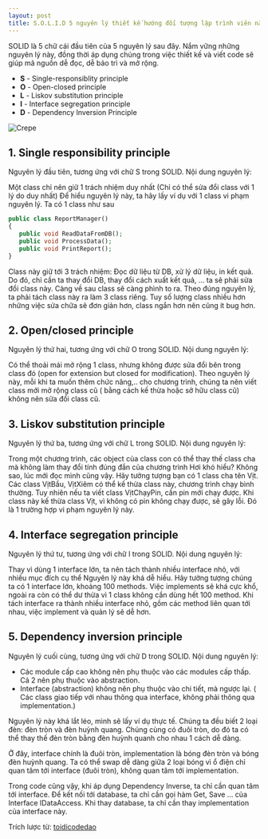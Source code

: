 ```yaml
---
layout: post
title: S.O.L.I.D 5 nguyên lý thiết kế hướng đối tượng lập trình viên nào cũng cần phải nắm
---
```


SOLID là 5 chữ cái đầu tiên của 5 nguyên lý sau đây.
Nắm vững những nguyên lý này, đồng thời áp dụng chúng trong việc thiết kế và viết code sẽ giúp mã nguồn dễ đọc, dễ bảo trì và mở rộng.

+ **S** - Single-responsiblity principle
+ **O** - Open-closed principle
+ **L** - Liskov substitution principle
+ **I** - Interface segregation principle
+ **D** - Dependency Inversion Principle

![Crepe](https://cdn.scotch.io/scotchy-uploads/2015/03/solid-object-oriented-design.jpg)

## 1. Single responsibility principle

Nguyên lý đầu tiên, tương ứng với chữ S trong SOLID. Nội dung nguyên lý:

Một class chỉ nên giữ 1 trách nhiệm duy nhất 
(Chỉ có thể sửa đổi class với 1 lý do duy nhất)
Để hiểu nguyên lý này, ta hãy lấy ví dụ với 1 class vi phạm nguyên lý. Ta có 1 class như sau

```php
public class ReportManager()
{
   public void ReadDataFromDB();
   public void ProcessData();
   public void PrintReport();
}
```

Class này giữ tới 3 trách nhiệm: Đọc dữ liệu từ DB, xử lý dữ liệu, in kết quả. Do đó, chỉ cần ta thay đổi DB, thay đổi cách xuất kết quả, … ta sẽ phải sửa đổi class này. Càng về sau class sẽ càng phình to ra. Theo đúng nguyên lý, ta phải tách class này ra làm 3 class riêng. Tuy số lượng class nhiều hơn những việc sửa chữa sẽ đơn giản hơn, class ngắn hơn nên cũng ít bug hơn.

## 2. Open/closed principle

Nguyên lý thứ hai, tương ứng với chữ O trong SOLID. Nội dung nguyên lý:

Có thể thoải mái mở rộng 1 class, nhưng không được sửa đổi bên trong class đó 
(open for extension but closed for modification).
Theo nguyên lý này, mỗi khi ta muốn thêm chức năng,.. cho chương trình, chúng ta nên viết class mới mở rộng class cũ ( bằng cách kế thừa hoặc sở hữu class cũ) không nên sửa đổi class cũ.

## 3. Liskov substitution principle

Nguyên lý thứ ba, tương ứng với chữ L trong SOLID. Nội dung nguyên lý:

Trong một chương trình, các object của class con có thể thay thế class cha mà không làm thay đổi tính đúng đắn của chương trình
Hơi khó hiểu? Không sao, lúc mới đọc mình cũng vậy. Hãy tưởng tượng bạn có 1 class cha tên Vịt. Các class VịtBầu, VịtXiêm có thể kế thừa class này, chương trình chạy bình thường. Tuy nhiên nếu ta viết class VịtChạyPin, cần pin mới chạy được. Khi class này kế thừa class Vịt, vì không có pin không chạy được, sẽ gây lỗi. Đó là 1 trường hợp vi phạm nguyên lý này.

## 4. Interface segregation principle

Nguyên lý thứ tư, tương ứng với chữ I trong SOLID. Nội dung nguyên lý:

Thay vì dùng 1 interface lớn, ta nên tách thành nhiều interface nhỏ, với nhiều mục đích cụ thể
Nguyên lý này khá dễ hiểu. Hãy tưởng tượng chúng ta có 1 interface lớn, khoảng 100 methods. Việc implements sẽ khá cực khổ, ngoài ra còn có thể dư thừa vì 1 class không cần dùng hết 100 method. Khi tách interface ra thành nhiều interface nhỏ, gồm các method liên quan tới nhau, việc implement và quản lý sẽ dễ hơn.

## 5. Dependency inversion principle

Nguyên lý cuối cùng, tương ứng với chữ D trong SOLID. Nội dung nguyên lý:

+ Các module cấp cao không nên phụ thuộc vào các modules cấp thấp. Cả 2 nên phụ thuộc vào abstraction.
+ Interface (abstraction) không nên phụ thuộc vào chi tiết, mà ngược lại.
( Các class giao tiếp với nhau thông qua interface, 
không phải thông qua implementation.)

Nguyên lý này khá lắt léo, mình sẽ lấy ví dụ thực tế. Chúng ta đều biết 2 loại đèn: đèn tròn và đèn huỳnh quang. Chúng cùng có đuôi tròn, do đó ta có thể thay thế đèn tròn bằng đèn huỳnh quanh cho nhau 1 cách dễ dàng.

Ở đây, interface chính là đuôi tròn, implementation là bóng đèn tròn và bóng đèn huỳnh quang. Ta có thể swap dễ dàng giữa 2 loại bóng vì ổ điện chỉ quan tâm tới interface (đuôi tròn), không quan tâm tới implementation.

Trong code cũng vậy, khi áp dụng Dependency Inverse, ta chỉ cần quan tâm tới interface. Để kết nối tới database, ta chỉ cần gọi hàm Get, Save … của Interface IDataAccess. Khi thay database, ta chỉ cần thay implementation của interface này.

Trích lược từ: [toidicodedao](https://toidicodedao.com/2015/03/24/solid-la-gi-ap-dung-cac-nguyen-ly-solid-de-tro-thanh-lap-trinh-vien-code-cung/)



